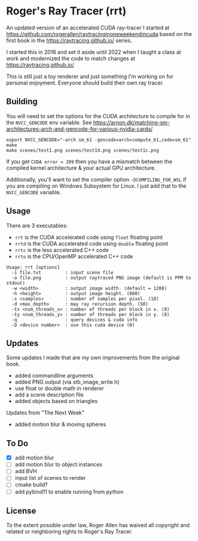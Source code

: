 # Roger's Ray Tracer (rrt)

An updated version of an accelerated CUDA ray-tracer I started at https://github.com/rogerallen/raytracinginoneweekendincuda based on the first book in the https://raytracing.github.io/ series. 

I started this in 2018 and set it aside until 2022 when I taught a class at work and modernized the code to match changes at https://raytracing.github.io/

This is still just a toy renderer and just something I'm working on for personal enjoyment.  Everyone should build their own ray tracer.

## Building

You will need to set the options for the CUDA architecture to compile for in the `NVCC_GENCODE` env variable.  See https://arnon.dk/matching-sm-architectures-arch-and-gencode-for-various-nvidia-cards/

```
export NVCC_GENCODE="-arch sm_61 -gencode=arch=compute_61,code=sm_61"
make
make scenes/test1.png scenes/test1d.png scenes/test1c.png
```

If you get `CUDA error = 209` then you have a mismatch between the compiled kernel architecture & your actual GPU architecture.

Additionally, you'll want to set the compiler option `-DCOMPILING_FOR_WSL` if you are compiling on Windows Subsystem for Linux.  I just add that to the `NVCC_GENCODE` variable.

## Usage

There are 3 executables:
- `rrt` is the CUDA accelerated code using `float` floating point
- `rrtd` is the CUDA accelerated code using `double` floating point
- `rrtc` is the less accelerated C++ code
- `rrto` is the CPU/OpenMP accelerated C++ code

```
Usage: rrt [options]
  -i file.txt         : input scene file
  -o file.png         : output raytraced PNG image (default is PPM to stdout)
  -w <width>          : output image width. (default = 1200)
  -h <height>         : output image height. (800)
  -s <samples>        : number of samples per pixel. (10)
  -d <max_depth>      : may ray recursion depth. (50)
  -tx <num_threads_x> : number of threads per block in x. (8)
  -ty <num_threads_y> : number of threads per block in y. (8)
  -q                  : query devices & cuda info
  -D <device number>  : use this cuda device (0)
```

## Updates

Some updates I made that are my own improvements from the original book.

- added commandline arguments
- added PNG output (via stb_image_write.h)
- use float or double math in renderer
- add a scene description file
- added objects based on triangles

Updates from "The Next Week"

- added motion blur & moving spheres

## To Do

- [x] add motion blur
- [ ] add motion blur to object instances
- [ ] add BVH
- [ ] input list of scenes to render
- [ ] cmake build?
- [ ] add pybind11 to enable running from python

## License

To the extent possible under law, Roger Allen has waived all copyright and related or neighboring rights to Roger's Ray Tracer. 